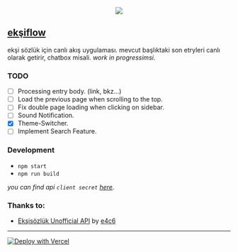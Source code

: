 <div align="center">

![](https://eksiflow.vercel.app/logo.svg)

</div>

## [ekşiflow](https://eksiflow.vercel.app/)

ekşi sözlük için canlı akış uygulaması. mevcut başlıktaki son etryleri canlı olarak getirir, chatbox misali. _work in progressimsi._

### TODO

- [ ] Processing entry body. (link, bkz...)
- [ ] Load the previous page when scrolling to the top.
- [ ] Fix double page loading when clicking on sidebar.
- [ ] Sound Notification.
- [x] Theme-Switcher.
- [ ] Implement Search Feature.

### Development

- `npm start`
- `npm run build`

_you can find api `client secret` [here](https://documenter.getpostman.com/view/6963920/TzzEoZpq)._

### Thanks to:

- [Ekşisözlük Unofficial API](https://github.com/e4c6/eksi_unofficial_api) by [e4c6](https://github.com/e4c6)

---

[![Deploy with Vercel](https://vercel.com/button)](https://vercel.com/new/clone?repository-url=https%3A%2F%2Fgithub.com%2Fagmmnn%2Feksiflow)

